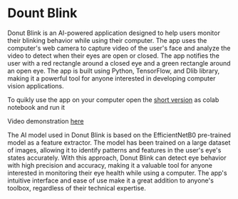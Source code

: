 # Dount Blink

Donut Blink is an AI-powered application designed to help users monitor
their blinking behavior while using their computer. The app uses the
computer's web camera to capture video of the user's face and analyze
the video to detect when their eyes are open or closed. The app notifies
the user with a red rectangle around a closed eye and a green rectangle
around an open eye. The app is built using Python, TensorFlow, and Dlib
library, making it a powerful tool for anyone interested in developing
computer vision applications.

To quikly use the app on your computer open the <a href="Donut_Blink_Quick_Version.ipynb">short version</a> as colab notebook and run it

Video demonstration <a href="https://nitaymayo.github.io/Donut_Blink.html">here</a>

The AI model used in Donut Blink is based on the EfficientNetB0
pre-trained model as a feature extractor. The model has been trained
on a large dataset of images, allowing it to identify patterns and
features in the user's eye's states accurately. With this approach,
Donut Blink can detect eye behavior with high precision and accuracy,
making it a valuable tool for anyone interested in monitoring their eye
health while using a computer. The app's intuitive interface and ease of
use make it a great addition to anyone's toolbox, regardless of their
technical expertise.
